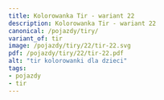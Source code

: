 ```yaml
---
title: Kolorowanka Tir - wariant 22
description: Kolorowanka Tir - wariant 22
canonical: /pojazdy/tiry/
variant_of: tir
image: /pojazdy/tiry/22/tir-22.svg
pdf: /pojazdy/tiry/22/tir-22.pdf
alt: "tir kolorowanki dla dzieci"
tags:
- pojazdy
- tir
---
```

